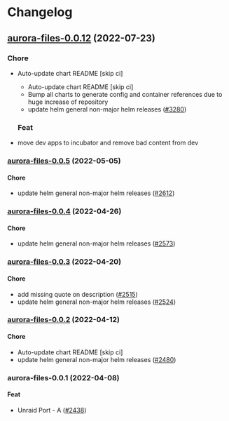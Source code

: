 # Changelog



## [aurora-files-0.0.12](https://github.com/truecharts/apps/compare/aurora-files-0.0.11...aurora-files-0.0.12) (2022-07-23)

### Chore

- Auto-update chart README [skip ci]
  - Auto-update chart README [skip ci]
  - Bump all charts to generate config and container references due to huge increase of repository
  - update helm general non-major helm releases ([#3280](https://github.com/truecharts/apps/issues/3280))

  ### Feat

- move dev apps to incubator and remove bad content from dev







<a name="aurora-files-0.0.5"></a>
### [aurora-files-0.0.5](https://github.com/truecharts/apps/compare/aurora-files-0.0.4...aurora-files-0.0.5) (2022-05-05)

#### Chore

* update helm general non-major helm releases ([#2612](https://github.com/truecharts/apps/issues/2612))



<a name="aurora-files-0.0.4"></a>
### [aurora-files-0.0.4](https://github.com/truecharts/apps/compare/aurora-files-0.0.3...aurora-files-0.0.4) (2022-04-26)

#### Chore

* update helm general non-major helm releases ([#2573](https://github.com/truecharts/apps/issues/2573))



<a name="aurora-files-0.0.3"></a>
### [aurora-files-0.0.3](https://github.com/truecharts/apps/compare/aurora-files-0.0.2...aurora-files-0.0.3) (2022-04-20)

#### Chore

* add missing quote on description ([#2515](https://github.com/truecharts/apps/issues/2515))
* update helm general non-major helm releases ([#2524](https://github.com/truecharts/apps/issues/2524))



<a name="aurora-files-0.0.2"></a>
### [aurora-files-0.0.2](https://github.com/truecharts/apps/compare/aurora-files-0.0.1...aurora-files-0.0.2) (2022-04-12)

#### Chore

* Auto-update chart README [skip ci]
* update helm general non-major helm releases ([#2480](https://github.com/truecharts/apps/issues/2480))



<a name="aurora-files-0.0.1"></a>
### aurora-files-0.0.1 (2022-04-08)

#### Feat

* Unraid Port - A ([#2438](https://github.com/truecharts/apps/issues/2438))
